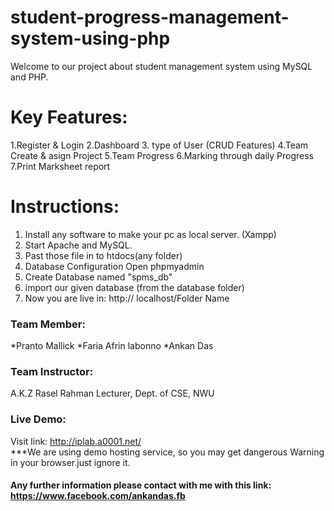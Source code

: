 # student-progress-management-system-using-php
Welcome to our project about student management system using MySQL and PHP.

# Key Features:
1.Register & Login
2.Dashboard
3. type of User (CRUD Features)
4.Team Create & asign Project
5.Team Progress
6.Marking through daily Progress
7.Print Marksheet report

# Instructions:
1. Install any software to make your pc as local server. (Xampp)
2. Start Apache and MySQL.
3. Past those file in to htdocs\(any folder)
4. Database Configuration Open phpmyadmin
5. Create Database named "spms_db"
6. import our given database (from the database folder)
7. Now you are live in: http:// localhost/Folder Name
### Team Member:
 *Pranto Mallick
 *Faria Afrin labonno
 *Ankan Das
### Team Instructor:

 A.K.Z Rasel Rahman
 Lecturer,
 Dept. of CSE, NWU
### Live Demo: 
Visit link: http://iplab.a0001.net/  
***We are using demo hosting service, so you may get dangerous Warning in your browser.just ignore it.
#### Any further information please contact with me with this link: https://www.facebook.com/ankandas.fb  
